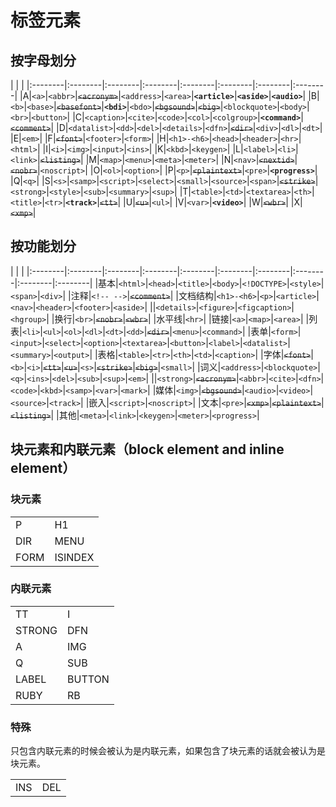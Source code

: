 # 标签元素

## 按字母划分

| | |
|:--------|:--------|:--------|:--------|:--------|:--------|:--------|:--------|
|A|`<a>`|`<abbr>`|~~`<acronym>`~~|`<address>`|`<area>`|**`<article>`**|**`<aside>`**|**`<audio>`**|
|B|`<b>`|`<base>`|~~`<basefont>`~~|**`<bdi>`**|`<bdo>`|~~`<bgsound>`~~|~~`<big>`~~|`<blockquote>`|`<body>`|`<br>`|`<button>`|
|C|`<caption>`|`<cite>`|`<code>`|`<col>`|`<colgroup>`|**`<command>`**|~~`<comment>`~~|
|D|`<datalist>`|`<dd>`|`<del>`|`<details>`|`<dfn>`|~~`<dir>`~~|`<div>`|`<dl>`|`<dt>`|
|E|`<em>`|
|F|~~`<font>`~~|`<footer>`|`<form>`|
|H|`<h1>-<h6>`|`<head>`|`<header>`|`<hr>`|`<html>`|
|I|`<i>`|`<img>`|`<input>`|`<ins>`|
|K|`<kbd>`|`<keygen>`|
|L|`<label>`|`<li>`|`<link>`|~~`<listing>`~~|
|M|`<map>`|`<menu>`|`<meta>`|`<meter>`|
|N|`<nav>`|~~`<nextid>`~~|~~`<nobr>`~~|`<noscript>`|
|O|`<ol>`|`<option>`|
|P|`<p>`|~~`<plaintext>`~~|`<pre>`|**`<progress>`**|
|Q|`<q>`|
|S|`<s>`|`<samp>`|`<script>`|`<select>`|`<small>`|`<source>`|`<span>`|~~`<strike>`~~|`<strong>`|`<style>`|`<sub>`|`<summary>`|`<sup>`|
|T|`<table>`|`<td>`|`<textarea>`|`<th>`|`<title>`|`<tr>`|**`<track>`**|~~`<tt>`~~|
|U|~~`<u>`~~|`<ul>`|
|V|`<var>`|**`<video>`**|
|W|~~`<wbr>`~~|
|X|~~`<xmp>`~~|

## 按功能划分

| | |
|:--------|:--------|:--------|:--------|:--------|:--------|:--------|:--------|:--------|:--------|
|基本|`<html>`|`<head>`|`<title>`|`<body>`|`<!DOCTYPE>`|`<style>`|`<span>`|`<div>`|
|注释|`<!-- -->`|~~`<comment>`~~|
|文档结构|`<h1>-<h6>`|`<p>`|`<article>`|`<nav>`|`<header>`|`<footer>`|`<aside>`|
||`<details>`|`<figure>`|`<figcaption>`|`<hgroup>`|
|换行|`<br>`|~~`<nobr>`~~|~~`<wbr>`~~|
|水平线|`<hr>`|
|链接|`<a>`|`<map>`|`<area>`|
|列表|`<li>`|`<ul>`|`<ol>`|`<dl>`|`<dt>`|`<dd>`|~~`<dir>`~~|`<menu>`|`<command>`|
|表单|`<form>`|`<input>`|`<select>`|`<option>`|`<textarea>`|`<button>`|`<label>`|`<datalist>`|`<summary>`|`<output>`|
|表格|`<table>`|`<tr>`|`<th>`|`<td>`|`<caption>`|
|字体|~~`<font>`~~|`<b>`|`<i>`|~~`<tt>`~~|~~`<u>`~~|`<s>`|~~`<strike>`~~|~~`<big>`~~|`<small>`|
|词义|`<address>`|`<blockquote>`|`<q>`|`<ins>`|`<del>`|`<sub>`|`<sup>`|`<em>`|
||`<strong>`|~~`<acronym>`~~|`<abbr>`|`<cite>`|`<dfn>`|`<code>`|`<kbd>`|`<samp>`|`<var>`|`<mark>`|
|媒体|`<img>`|~~`<bgsound>`~~|`<audio>`|`<video>`|`<source>`|`<track>`|
|嵌入|`<script>`|`<noscript>`|
|文本|`<pre>`|~~`<xmp>`~~|~~`<plaintext>`~~|~~`<listing>`~~|
|其他|`<meta>`|`<link>`|`<keygen>`|`<meter>`|`<progress>`|


## 块元素和内联元素（block element and inline element）

### 块元素

| | |
|--------|--------|
|P|H1|H2|H3|h4|H5|H6|UL|OL|
|DIR|MENU|PRE|DL|DIV|CENTER|NOSCRIPT|NOFRAMES|BLOCKQUOTE|
|FORM|ISINDEX|HR|TABLE|FIELDSET|ADDRESS|MULTICOL

### 内联元素

| | |
|--------|--------|
|TT|I|B|U|S|STRIKE|BIG|SMALL|EM|
|STRONG|DFN|CODE|SAMP|KBD|VAR|CITE|ABBR|ACRONYM|
|A|IMG|APPLET|OBJECT|FONT|BASEFONT|BR|SCRIPT|MAP|
|Q|SUB|SUP|SPAN|BDO|IFRAME|INPUT|SELECT|TEXTAREA|
|LABEL|BUTTON|BLINK|EMBED|LAYER|ILAYER|NOLAYER|NOBR|WBR|
|RUBY|RB|RP|RT|SPACER

### 特殊

只包含内联元素的时候会被认为是内联元素，如果包含了块元素的话就会被认为是块元素。

| | |
|--------|--------|
|INS|DEL|
